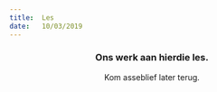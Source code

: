 ```yaml
---
title:  Les
date:   10/03/2019
---
```


### <center>Ons werk aan hierdie les.</center>
<center>Kom asseblief later terug.</center>